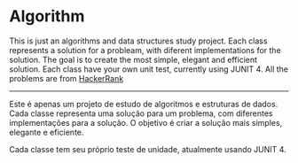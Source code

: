 # Algorithm

This is just an algorithms and data structures study project. Each class represents a solution for a probleam, with diferent implementations for the solution. The goal is to create the most simple, elegant and efficient solution. Each class have your own unit test, currently using JUNIT 4.
All the problems are from [HackerRank](https://www.hackerrank.com/) 

<hr>
Este é apenas um projeto de estudo de algoritmos e estruturas de dados. Cada classe representa uma solução para um problema, com diferentes implementações para a solução. O objetivo é criar a solução mais simples, elegante e eficiente.

Cada classe tem seu próprio teste de unidade, atualmente usando JUNIT 4.


